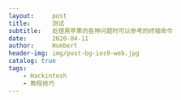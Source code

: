 ```yaml
---
layout:     post
title:      测试
subtitle:   处理黑苹果的各种问题时可以参考的终端命令
date:       2020-04-11
author:     Humbert
header-img: img/post-bg-ios9-web.jpg
catalog: true
tags:
    - Hackintosh
    - 教程技巧
---
```

